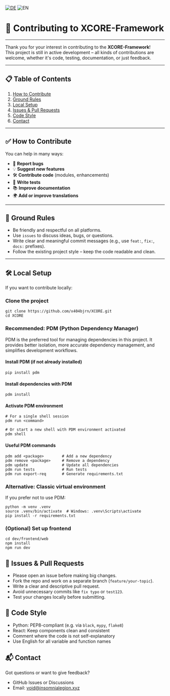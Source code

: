 [![DE](https://img.shields.io/badge/DE-blue?style=for-the-badge)](https://github.com/x404bjrn/XCORE/blob/main/CONTRIBUTING.md)
![EN](https://img.shields.io/badge/EN-green?style=for-the-badge)

# 🤝 Contributing to XCORE-Framework

---

Thank you for your interest in contributing to the **XCORE-Framework**!  
This project is still in active development – all kinds of contributions are welcome, whether it's code, testing, documentation, or just feedback.

---

## 📋 Table of Contents

1. [How to Contribute](#-how-to-contribute)
2. [Ground Rules](#-ground-rules)
3. [Local Setup](#-local-setup)
4. [Issues & Pull Requests](#-issues--pull-requests)
5. [Code Style](#-code-style)
6. [Contact](#-contact)

---

## ✅ How to Contribute

You can help in many ways:

- 🔧 **Report bugs**
- 💡 **Suggest new features**
- 🛠️ **Contribute code** (modules, enhancements)
- 🧪 **Write tests**
- 📚 **Improve documentation**
- 🌍 **Add or improve translations**

---

## 📌 Ground Rules

- Be friendly and respectful on all platforms.
- Use `issues` to discuss ideas, bugs, or questions.
- Write clear and meaningful commit messages (e.g., use `feat:`, `fix:`, `docs:` prefixes).
- Follow the existing project style – keep the code readable and clean.

---

## 🛠️ Local Setup

If you want to contribute locally:

### Clone the project

```
git clone https://github.com/x404bjrn/XCORE.git
cd XCORE
```

### Recommended: PDM (Python Dependency Manager)
PDM is the preferred tool for managing dependencies in this project. It provides better isolation, more accurate dependency management, and simplifies development workflows.

#### Install PDM (if not already installed)
```
pip install pdm
```

#### Install dependencies with PDM
```
pdm install
```

#### Activate PDM environment
```
# For a single shell session
pdm run <command>

# Or start a new shell with PDM environment activated
pdm shell
```

#### Useful PDM commands
```
pdm add <package>        # Add a new dependency
pdm remove <package>     # Remove a dependency
pdm update               # Update all dependencies
pdm run tests            # Run tests
pdm run export-req       # Generate requirements.txt
```

### Alternative: Classic virtual environment
If you prefer not to use PDM:
```
python -m venv .venv
source .venv/bin/activate  # Windows: .venv\Scripts\activate
pip install -r requirements.txt
```

### (Optional) Set up frontend

```
cd dev/frontend/web
npm install
npm run dev
```

## 🔄 Issues & Pull Requests

- Please open an issue before making big changes.
- Fork the repo and work on a separate branch (`feature/your-topic`).
- Write a clear and descriptive pull request.
- Avoid unnecessary commits like `fix typo` or `test123`.
- Test your changes locally before submitting.

## 🎨 Code Style

- Python: PEP8-compliant (e.g. via `black`, `mypy`, `flake8`)
- React: Keep components clean and consistent
- Comment where the code is not self-explanatory
- Use English for all variable and function names

## 📬 Contact

Got questions or want to give feedback?

- GitHub Issues or Discussions
- Email: [void@insomnialegion.xyz](mailto:void@insomnialegion.xyz)
